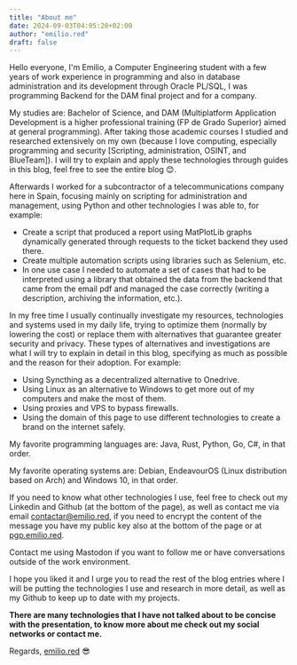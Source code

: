 ```yaml
---
title: "About me"
date: 2024-09-03T04:05:28+02:00
author: "emilio.red"
draft: false
---
```


Hello everyone, I'm Emilio, a Computer Engineering student with a few years of work experience in programming and also in database administration and its development through Oracle PL/SQL, I was programming Backend for the DAM final project and for a company.

My studies are: Bachelor of Science, and DAM (Multiplatform Application Development is a higher professional training (FP de Grado Superior) aimed at general programming). After taking those academic courses I studied and researched extensively on my own (because I love computing, especially programming and security [Scripting, administration, OSINT, and BlueTeam]). I will try to explain and apply these technologies through guides in this blog, feel free to see the entire blog 😊.

Afterwards I worked for a subcontractor of a telecommunications company here in Spain, focusing mainly on scripting for administration and management, using Python and other technologies I was able to, for example:
- Create a script that produced a report using MatPlotLib graphs dynamically generated through requests to the ticket backend they used there.
- Create multiple automation scripts using libraries such as Selenium, etc.
- In one use case I needed to automate a set of cases that had to be interpreted using a library that obtained the data from the backend that came from the email pdf and managed the case correctly (writing a description, archiving the information, etc.).

In my free time I usually continually investigate my resources, technologies and systems used in my daily life, trying to optimize them (normally by lowering the cost) or replace them with alternatives that guarantee greater security and privacy. These types of alternatives and investigations are what I will try to explain in detail in this blog, specifying as much as possible and the reason for their adoption. For example:
- Using Syncthing as a decentralized alternative to Onedrive.
- Using Linux as an alternative to Windows to get more out of my computers and make the most of them.
- Using proxies and VPS to bypass firewalls.
- Using the domain of this page to use different technologies to create a brand on the internet safely.

My favorite programming languages ​​are: Java, Rust, Python, Go, C#, in that order.

My favorite operating systems are: Debian, EndeavourOS (Linux distribution based on Arch) and Windows 10, in that order.

If you need to know what other technologies I use, feel free to check out my Linkedin and Github (at the bottom of the page), as well as contact me via email [contactar@emilio.red](mailto:contactar@emilio.red), if you need to encrypt the content of the message you have my public key also at the bottom of the page or at [pgp.emilio.red](http://pgp.emilio.red).

Contact me using Mastodon if you want to follow me or have conversations outside of the work environment.

I hope you liked it and I urge you to read the rest of the blog entries where I will be putting the technologies I use and research in more detail, as well as my Github to keep up to date with my projects.

**There are many technologies that I have not talked about to be concise with the presentation, to know more about me check out my social networks or contact me.**

Regards, [emilio.red](http://emilio.red) 😎